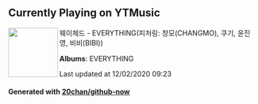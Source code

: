 ## Currently Playing on YTMusic

[<img align="left" width="100" src="https://lh3.googleusercontent.com/kR2JdGsrIE0FaZS1N6nGtej4julucCI6jGGLXNBoLvvfh8EjOd5OeMn60cxGuPor01cAPrVuNFOPZ8NP">](https://music.youtube.com/channel/UCoERzGw4bv2nRMoMOJFwmkQ)

웨이체드 - EVERYTHING(피처링: 창모(CHANGMO), 쿠기, 윤진영, 비비(BIBI))

**Albums**: EVERYTHING

Last updated at 12/02/2020 09:23

#### Generated with [20chan/github-now](https://github.com/20chan/github-now)

